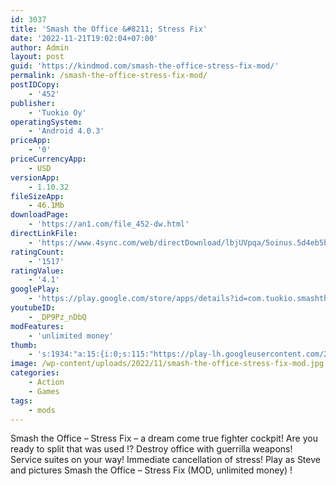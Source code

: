 ```yaml
---
id: 3037
title: 'Smash the Office &#8211; Stress Fix'
date: '2022-11-21T19:02:04+07:00'
author: Admin
layout: post
guid: 'https://kindmod.com/smash-the-office-stress-fix-mod/'
permalink: /smash-the-office-stress-fix-mod/
postIDCopy:
    - '452'
publisher:
    - 'Tuokio Oy'
operatingSystem:
    - 'Android 4.0.3'
priceApp:
    - '0'
priceCurrencyApp:
    - USD
versionApp:
    - 1.10.32
fileSizeApp:
    - 46.1Mb
downloadPage:
    - 'https://an1.com/file_452-dw.html'
directLinkFile:
    - 'https://www.4sync.com/web/directDownload/lbjUVpqa/5oinus.5d4eb5b7f5e44ee94682f56ce126605e'
ratingCount:
    - '1517'
ratingValue:
    - '4.1'
googlePlay:
    - 'https://play.google.com/store/apps/details?id=com.tuokio.smashtheoffice'
youtubeID:
    - _DP9Pz_nDbQ
modFeatures:
    - 'unlimited money'
thumb:
    - 's:1934:"a:15:{i:0;s:115:"https://play-lh.googleusercontent.com/2WGUe3Kz9eU3y3LI_9ZbnYSHpNjhlqTmWZN8rjZPNJjDdZvaP4aDdoGIYCIUFGJ0tJ0=w526-h296";i:1;s:116:"https://play-lh.googleusercontent.com/QdtvGtYgMFbbWvw1d93ozb6zKF44NnqsNXJBsqFQEH4u-Olq4B-UwkgHRbZ-jq4wyDHW=w526-h296";i:2;s:116:"https://play-lh.googleusercontent.com/PXweN5FYHQDbkgM-JLHmN12jPYUxhnFjItH9ktzfXRvGZwrDMWAw9bfWOH1vGK0MRQvB=w526-h296";i:3;s:114:"https://play-lh.googleusercontent.com/_f-T27-qQyLskTEVyypiiXRPGcS2CAOoZvpFykTszvUmlLb2OWRvmQMkerJnFn_2oQ=w526-h296";i:4;s:116:"https://play-lh.googleusercontent.com/cpyIJNfy5ETVoFleCHRaKXRx58_oBZR5MElIpjVYdM0VfbQIEzNup2CbSqMOyNeLYg3-=w526-h296";i:5;s:115:"https://play-lh.googleusercontent.com/KbQ2bSZPaTpw33RGbmheSNSp4hXr6k_KhKtcqip3zsjEx-AqrYE2YucuR9A7TNGFYC4=w526-h296";i:6;s:115:"https://play-lh.googleusercontent.com/BIC_FVcZi-QXQNIjuFJK_JdfnQoQqpKnrxzPJDZTj2Luwbyt7j8eDS8Hqdi_59_oy2A=w526-h296";i:7;s:114:"https://play-lh.googleusercontent.com/3RT2CF7qu1NIzYXfDT7wSegWpp3sndS0NWqzVLY44dwKiuqfo4Y-B2tNlENCAmWeHw=w526-h296";i:8;s:116:"https://play-lh.googleusercontent.com/Ri_PrzRX7Bz2oA4rGnCqmT0OfjoHw6YprT1EeS5Ch917zOqhYey8WpmQ0OAm9mGqBemq=w526-h296";i:9;s:114:"https://play-lh.googleusercontent.com/GPqg0ztIFp9ixvkaelRrnX6HW_6avVMmbsMvjN6WdEzxoR8l8iIY3RRoMosVtVM86w=w526-h296";i:10;s:116:"https://play-lh.googleusercontent.com/NNT4hlpX2eP_j7e0PYPVGsk4ngshA3p_6hc4zjz-1JFLM0e9u30bfRkaR8-PMF2Y5nut=w526-h296";i:11;s:115:"https://play-lh.googleusercontent.com/FYLuIDLY_QvhjDFImS6gTcFY18xDWbRMtMSaQt0LV2zTVn_RFBxD4Mk6I-0EzwnVfmo=w526-h296";i:12;s:116:"https://play-lh.googleusercontent.com/GZC3XCgrVc1sMmmICZVnDtYmLVVqqSpUnyTbi99Qag0sd_rByNXscUdMXAWn2HLpscMf=w526-h296";i:13;s:115:"https://play-lh.googleusercontent.com/Dzyu2lfzBneTb_xci9VFv3c9p7CtShLLG5l_e-qK1OXeMMjAvSGlJLT7vMnykd0kZnk=w526-h296";i:14;s:114:"https://play-lh.googleusercontent.com/uTtzxkUH2u4UqmvW44J7-ftH27AavgJE7W-VVyhbKZmI_VuHji7RNdjk4wpLOp9kTQ=w526-h296";}";'
image: /wp-content/uploads/2022/11/smash-the-office-stress-fix-mod.jpg
categories:
    - Action
    - Games
tags:
    - mods
---
```


Smash the Office – Stress Fix – a dream come true fighter cockpit! Are you ready to split that was used !? Destroy office with guerrilla weapons! Service suites on your way! Immediate cancellation of stress! Play as Steve and pictures Smash the Office – Stress Fix (MOD, unlimited money) !